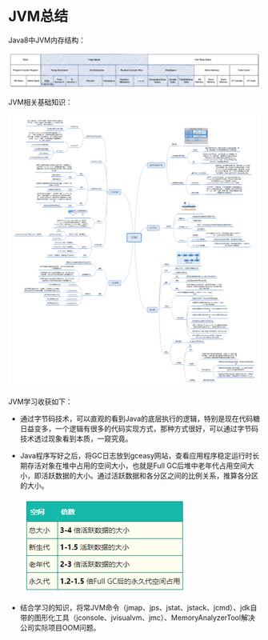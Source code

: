 # 															JVM总结

Java8中JVM内存结构：

![image-20210130225651667](.\pic\JVM-structure.png)

JVM相关基础知识：

![JVM](.\pic\JVM.png)

JVM学习收获如下：

- 通过字节码技术，可以直观的看到Java的底层执行的逻辑，特别是现在代码糖日益变多，一个逻辑有很多的代码实现方式，那种方式很好，可以通过字节码技术透过现象看到本质，一窥究竟。

- Java程序写好之后，将GC日志放到gceasy网站，查看应用程序稳定运行时长期存活对象在堆中占用的空间大小，也就是Full GC后堆中老年代占用空间大小，即活跃数据的大小。通过活跃数据和各分区之间的比例关系，推算各分区的大小。

  ![image-20210130230717761](.\pic\JVM-space.png)

- 结合学习的知识，将常JVM命令（jmap、jps、jstat、jstack、jcmd）、jdk自带的图形化工具（jconsole、jvisualvm、jmc）、MemoryAnalyzerTool解决公司实际项目OOM问题。